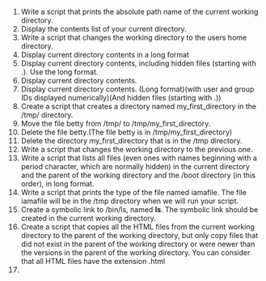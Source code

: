 1. Write a script that prints the absolute path name of the current working directory.
2. Display the contents list of your current directory.
3. Write a script that changes the working directory to the users home directory.
4. Display current directory contents in a long format
5. Display current directory contents, including hidden files (starting with .). Use the long format.
6. Display current directory contents.
6. Display current directory contents. (Long format)(with user and group IDs displayed numerically)(And hidden files (starting with .))
7. Create a script that creates a directory named my_first_directory in the /tmp/ directory.
8. Move the file betty from /tmp/ to /tmp/my_first_directory.
9. Delete the file betty.(The file betty is in /tmp/my_first_directory)
10. Delete the directory my_first_directory that is in the /tmp directory.
11. Write a script that changes the working directory to the previous one.
12. Write a script that lists all files (even ones with names beginning with a period character, which are normally hidden) in the current directory and the parent of the working directory and the /boot directory (in this order), in long format.
13. Write a script that prints the type of the file named iamafile. The file iamafile will be in the /tmp directory when we will run your script.
14. Create a symbolic link to /bin/ls, named __ls__. The symbolic link should be created in the current working directory. 
15. Create a script that copies all the HTML files from the current working directory to the parent of the working directory, but only copy files that did not exist in the parent of the working directory or were newer than the versions in the parent of the working directory.
You can consider that all HTML files have the extension .html
16. 
